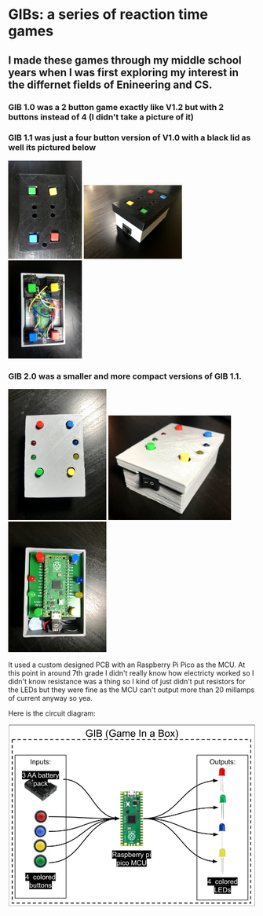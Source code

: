 # GIBs: a series of reaction time games

## I made these games through my middle school years when I was first exploring my interest in the differnet fields of Enineering and CS. 

### GIB 1.0 was a 2 button game exactly like V1.2 but with 2 buttons instead of 4 (I didn't take a picture of it)

### GIB 1.1 was just a four button version of V1.0 with a black lid as well its pictured below

<img src="/assets/GIB_1.1_TOP.jpg" alt="GIB 1.1 top view" width="150"/>
<img src="/assets/GIB_1.1_ISO.jpg" alt="GIB 1.1 angled view" width="200"/>
<img src="/assets/GIB_1.1_uncovered.jpg" alt="GIB 1.1 inside view" width="150"/>

### GIB 2.0 was a smaller and more compact versions of GIB 1.1. 

<img src="/assets/GIB_2.0_TOP.jpg" alt="GIB 2.0 top view" width="200"/>
<img src="/assets/GIB_2.0_ISO.jpg" alt="GIB 2.0 angled view" width="250"/>
<img src="/assets/GIB_2.0_uncovered.jpg" alt="GIB 2.0 inside view" width="200"/>



It used a custom designed PCB with an Raspberry Pi Pico as the MCU. At this point in around 7th grade I didn't really know how electricty worked so I didn't know resistance was a thing so I kind of just didn't put resistors for the LEDs but they were fine as the MCU can't output more than 20 millamps of current anyway so yea. 

Here is the circuit diagram:

<img src="/assets/GIB_Block_Diagram.jpg" alt="GIB Block Diagram" width="1000"/>

